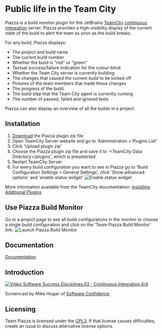 Public life in the Team City
============================

Piazza is a build monitor plugin for the JetBrains [TeamCity](http://www.jetbrains.com/teamcity/) [continuous integration](http://www.martinfowler.com/articles/continuousIntegration.html) server.
Piazza provides a high-visibility display of the current state of the build to alert the team as soon as the build breaks.


For any build, Piazza displays:

* The project and build name
* The current build number
* Whether the build is "red" or "green"
* Textual success/failure indication for the colour-blind
* Whether the Team City server is currently building
* The changes that caused the current build to be kicked off
* Pictures of the team members that made those changes
* The progress of the build
* The build step that the Team City agent is currently running
* The number of passed, failed and ignored tests

Piazza can also display an overview of all the builds in a project.

Installation
------------
1. [Download](https://github.com/timomeinen/team-piazza/releases) the Piazza plugin zip file
1. Open TeamCity Server website and go to 'Administration > Plugins List'
1. Click 'Upload plugin zip'
1. Choose the Piazza plugin zip file and save it to '\<TeamCity Data Directory\>/plugins', which is preselected
1. Restart TeamCity Server
1. For every build configuration you want to see in Piazza go to 'Build Configuration Settings > General Settings', click 'Show advanced options' and 'enable status widget'
![Enable status widget](https://github.com/timomeinen/team-piazza/wiki/images/team_piazza-enable_status_widget.png)

More information available from the TeamCity documentation: [Installing Additional Plugins](https://confluence.jetbrains.com/display/TCD9/Installing+Additional+Plugins)

Use Piazza Build Monitor
------------------------
Go to a project page to see all build configurations in the monitor or choose a single build configuration and click on the 'Team Piazza Build Monitor' link:
![Launch Piazza Build Monitor](https://github.com/timomeinen/team-piazza/wiki/images/team_piazza-launch_piazza.png)

Documentation
-------------
[Documentation](https://github.com/timomeinen/team-piazza/wiki)

Introduction
------------
[![Video Software Success Disciplines.03 - Continuous Integration 4/4](http://img.youtube.com/vi/MoSbwXVmjOQ/0.jpg)](http://www.youtube.com/watch?v=MoSbwXVmjOQ)

Screencast by Mike Hogan of [Software Confidence](http://www.softwareconfidence.com).

Licensing
---------
Team Piazza is licensed under the [GPL3](http://www.gnu.org/copyleft/gpl.html).
If that license causes difficulties, create an issue to discuss alternative license options.
